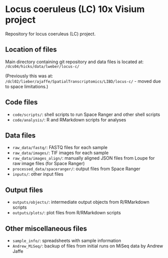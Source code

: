 # Locus coeruleus (LC) 10x Visium project

Repository for locus coeruleus (LC) project.


## Location of files

Main directory containing git repository and data files is located at: `/dcs04/hicks/data/lweber/locus-c/`

(Previously this was at: `/dcl02/lieber/ajaffe/SpatialTranscriptomics/LIBD/locus-c/` - moved due to space limitations.)


## Code files

- `code/scripts/`: shell scripts to run Space Ranger and other shell scripts
- `code/analysis/`: R and RMarkdown scripts for analyses


## Data files

- `raw_data/fastq/`: FASTQ files for each sample
- `raw_data/images/`: TIF images for each sample
- `raw_data/images_align/`: manually aligned JSON files from Loupe for raw image files (for Space Ranger)
- `processed_data/spaceranger/`: output files from Space Ranger
- `inputs/`: other input files


## Output files

- `outputs/objects/`: intermediate output objects from R/RMarkdown scripts
- `outputs/plots/`: plot files from R/RMarkdown scripts


## Other miscellaneous files

- `sample_info/`: spreadsheets with sample information
- `Andrew_MiSeq/`: backup of files from initial runs on MiSeq data by Andrew Jaffe

